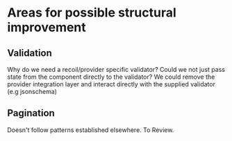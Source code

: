 # Areas for possible structural improvement

## Validation
Why do we need a recoil/provider specific validator? Could we not just pass state from the component directly to the validator? We could remove the provider integration layer and interact directly with the supplied validator (e.g jsonschema)

## Pagination
Doesn't follow patterns established elsewhere. To Review.